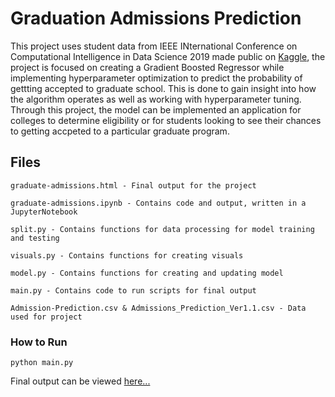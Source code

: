 # Graduation Admissions Prediction 

This project uses student data from IEEE INternational Conference on Computational Intelligence in Data Science 2019 made public on [Kaggle](https://www.kaggle.com/mohansacharya/graduate-admissions), the project is focused on creating a Gradient Boosted Regressor while implementing hyperparameter optimization to predict the probability of gettting accepted to graduate school. This is done to gain insight into how the algorithm operates as well as working with hyperparameter tuning. Through this project, the model can be implemented an application for colleges to determine eligibility or for students looking to see their chances to getting accpeted to a particular graduate program.

## Files
```
graduate-admissions.html - Final output for the project

graduate-admissions.ipynb - Contains code and output, written in a JupyterNotebook

split.py - Contains functions for data processing for model training and testing

visuals.py - Contains functions for creating visuals

model.py - Contains functions for creating and updating model

main.py - Contains code to run scripts for final output

Admission-Prediction.csv & Admissions_Prediction_Ver1.1.csv - Data used for project
```

### How to Run
```
python main.py
```

Final output can be viewed [here...](https://justingee193.github.io/links/graduate-admissions.html)